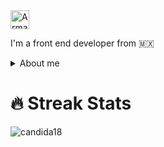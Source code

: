   <a href="https://www.linkedin.com/in/armandonery34/">
    <img src="https://www.vectorlogo.zone/logos/linkedin/linkedin-icon.svg" alt="Armando Nery's LinkedIn Profile" height="30" width="30">
  </a>

I'm a front end developer from :mexico:

<details>
<summary>
  About me
</summary>

JavaScript & React - my coding playground. Passionate about crafting secure, user-friendly experiences that push the boundaries of the web.

![Top Langs](https://github-readme-stats.vercel.app/api/top-langs/?username=arpwn&layout=compact&hide=css,html)
</details>

# 🔥 Streak Stats
<p align="left"><img src="https://github-readme-streak-stats.herokuapp.com/?user=arpwn&theme=algolia" alt="candida18"  /></p>
